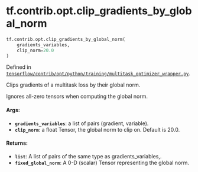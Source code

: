 <div itemscope itemtype="http://developers.google.com/ReferenceObject">
<meta itemprop="name" content="tf.contrib.opt.clip_gradients_by_global_norm" />
<meta itemprop="path" content="Stable" />
</div>

# tf.contrib.opt.clip_gradients_by_global_norm

``` python
tf.contrib.opt.clip_gradients_by_global_norm(
    gradients_variables,
    clip_norm=20.0
)
```



Defined in [`tensorflow/contrib/opt/python/training/multitask_optimizer_wrapper.py`](/code/stable/tensorflow/contrib/opt/python/training/multitask_optimizer_wrapper.py).

Clips gradients of a multitask loss by their global norm.

Ignores all-zero tensors when computing the global norm.

#### Args:

* <b>`gradients_variables`</b>: a list of pairs (gradient, variable).
* <b>`clip_norm`</b>: a float Tensor, the global norm to clip on. Default is 20.0.


#### Returns:

* <b>`list`</b>: A list of pairs of the same type as gradients_variables,.
* <b>`fixed_global_norm`</b>: A 0-D (scalar) Tensor representing the global norm.